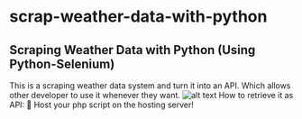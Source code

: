 # scrap-weather-data-with-python
Scraping Weather Data with Python (Using Python-Selenium)
-----
This is a scraping weather data system and turn it into an API. Which allows other developer to use it whenever they want.
![alt text](https://miro.medium.com/max/2800/0*xMaFF2hSXpf_kIfG.jpg)
How to retrieve it as API:
🤗 Host your php script on the hosting server!
